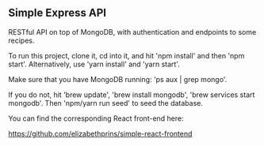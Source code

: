 <h2>Simple Express API</h2>

<p>
RESTful API on top of MongoDB, with authentication and endpoints to some recipes.
</p>
<p>
To run this project, clone it, cd into it, and hit 'npm install' and then 'npm start'.
Alternatively, use 'yarn install' and 'yarn start'.
</p>
<p>
Make sure that you have MongoDB running: 'ps aux | grep mongo'.
</p>
<p>
If you do not, hit 'brew update', 'brew install mongodb', 'brew services start mongodb'.
Then 'npm/yarn run seed' to seed the database.
</p>
<p>
You can find the corresponding React front-end here:
</p>

https://github.com/elizabethprins/simple-react-frontend
